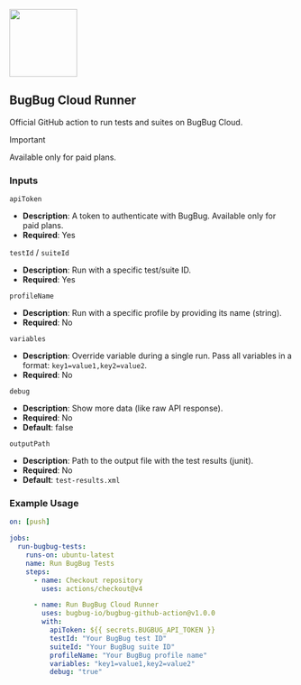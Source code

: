 <p align="left">
  <img src="https://app.bugbug.io/favicon/favicon-apple.png" width="120" />
</p>

## BugBug Cloud Runner
Official GitHub action to run tests and suites on BugBug Cloud.

> [!IMPORTANT]
> Available only for paid plans.

### Inputs

`apiToken`

- **Description**: A token to authenticate with BugBug. Available only for paid plans.
- **Required**: Yes

`testId` / `suiteId`

- **Description**: Run with a specific test/suite ID.
- **Required**: Yes

`profileName`

- **Description**: Run with a specific profile by providing its name (string).
- **Required**: No

`variables`

- **Description**: Override variable during a single run. Pass all variables in a format: `key1=value1,key2=value2`.
- **Required**: No

`debug`

- **Description**: Show more data (like raw API response).
- **Required**: No
- **Default**: false

`outputPath`

- **Description**: Path to the output file with the test results (junit).
- **Required**: No
- **Default**: `test-results.xml`

### Example Usage

```yaml
on: [push]

jobs:
  run-bugbug-tests:
    runs-on: ubuntu-latest
    name: Run BugBug Tests
    steps:
      - name: Checkout repository
        uses: actions/checkout@v4

      - name: Run BugBug Cloud Runner
        uses: bugbug-io/bugbug-github-action@v1.0.0
        with:
          apiToken: ${{ secrets.BUGBUG_API_TOKEN }}
          testId: "Your BugBug test ID"
          suiteId: "Your BugBug suite ID"
          profileName: "Your BugBug profile name"
          variables: "key1=value1,key2=value2"
          debug: "true"
```
